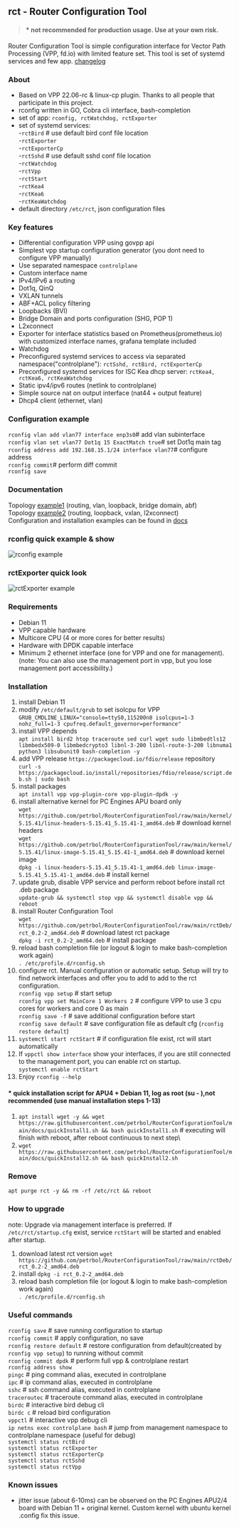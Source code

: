 ## rct - Router Configuration Tool
> #### * not recommended for production usage. Use at your own risk.

Router Configuration Tool is simple configuration interface for Vector Path Processing (VPP, fd.io) with limited feature set. This tool is set of systemd services and few app. [changelog](rctDeb/changelog.md)

### About

- Based on VPP 22.06-rc & linux-cp plugin. Thanks to all people that participate in this project.
- rconfig written in GO, Cobra cli interface, bash-completion
- set of app: `rconfig, rctWatchdog, rctExporter`
- set of systemd services:\
  -`rctBird` # use default bird conf file location\
  -`rctExporter`\
  -`rctExporterCp`\
  -`rctSshd` # use default sshd conf file location  \
  -`rctWatchdog`\
  -`rctVpp`\
  -`rctStart`\
  -`rctKea4`\
  -`rctKea6`\
  -`rctKeaWatchdog`
- default directory `/etc/rct`, json configuration files
 
### Key features
- Differential configuration VPP using govpp api
- Simplest vpp startup configuration generator (you dont need to configure VPP manually)
- Use separated namespace `controlplane`
- Custom interface name
- IPv4/IPv6 a routing
- Dot1q, QinQ
- VXLAN tunnels
- ABF+ACL policy filtering
- Loopbacks (BVI)
- Bridge Domain and ports configuration (SHG, POP 1)
- L2xconnect
- Exporter for interface statistics based on Prometheus(prometheus.io) with customized interface names, grafana template included
- Watchdog
- Preconfigured systemd services to access via separated namespace("controlplane"): `rctSshd, rctBird, rctExporterCp`
- Preconfigured systemd services for ISC Kea dhcp server: `rctKea4, rctKea6, rctKeaWatchdog`
- Static ipv4/ipv6 routes (netlink to controlplane)
- Simple source nat on output interface (nat44 + output feature)
- Dhcp4 client (ethernet, vlan)

### Configuration example
`rconfig vlan add vlan77 interface enp3s0`# add vlan subinterface\
`rconfig vlan set vlan77 Dot1q 15 ExactMatch true`# set Dot1q main tag\
`rconfig address add 192.168.15.1/24 interface vlan77`# configure address\
`rconfig commit`# perform diff commit\
`rconfig save`

### Documentation
Topology [example1](docs/example1.md) (routing, vlan, loopback, bridge domain, abf)\
Topology [example2](docs/example2.md) (routing, loopback, vxlan, l2xconnect)\
Configuration and installation examples can be found in [docs](docs)

### rconfig quick example & show
![rconfig example](img/rconfigExample.png?raw=true)

### rctExporter quick look
![rctExporter example](img/rctExporter.png?raw=true)


### Requirements
* Debian 11
* VPP capable hardware
* Multicore CPU (4 or more cores for better results)
* Hardware with DPDK capable interface
* Minimum 2 ethernet interface (one for VPP and one for management). (note: You can also use the management port in vpp, but you lose management port accessibility.)

### Installation
1. install Debian 11 
2. modify `/etc/default/grub` to set isolcpu for VPP\
```GRUB_CMDLINE_LINUX="console=ttyS0,115200n8 isolcpus=1-3 nohz_full=1-3 cpufreq.default_governor=performance"```
3. install VPP depends\
`apt install bird2 htop traceroute sed curl wget sudo libmbedtls12 libmbedx509-0 libmbedcrypto3 libnl-3-200 libnl-route-3-200 libnuma1 python3 libsubunit0 bash-completion -y`
4. add VPP release `https://packagecloud.io/fdio/release` repository\
`curl -s https://packagecloud.io/install/repositories/fdio/release/script.deb.sh | sudo bash`
5. install packages\
`apt install vpp vpp-plugin-core vpp-plugin-dpdk -y`
6. install alternative kernel for PC Engines APU board only\
`wget https://github.com/petrbol/RouterConfigurationTool/raw/main/kernel/5.15.41/linux-headers-5.15.41_5.15.41-1_amd64.deb` # download kernel headers\
`wget https://github.com/petrbol/RouterConfigurationTool/raw/main/kernel/5.15.41/linux-image-5.15.41_5.15.41-1_amd64.deb` # download kernel image\
`dpkg -i linux-headers-5.15.41_5.15.41-1_amd64.deb linux-image-5.15.41_5.15.41-1_amd64.deb` # install kernel
7. update grub, disable VPP service and perform reboot before install rct .deb package\
`update-grub && systemctl stop vpp && systemctl disable vpp && reboot`
8. install Router Configuration Tool\
`wget https://github.com/petrbol/RouterConfigurationTool/raw/main/rctDeb/rct_0.2-2_amd64.deb` # download latest rct package\
`dpkg -i rct_0.2-2_amd64.deb` # install package
9. reload bash completion file (or logout & login to make bash-completion work again)\
`. /etc/profile.d/rconfig.sh`
10. configure rct. Manual configuration or automatic setup. Setup will try to find network interfaces and offer you to add to add to the rct configuration.\
`rconfig vpp setup` # start setup\
`rconfig vpp set MainCore 1 Workers 2` # configure VPP to use 3 cpu cores for workers and core 0 as main\
`rconfig save -f` # save additional configuration before start\
`rconfig save default` # save configuration file as default cfg (`rconfig restore default`)
11. `systemctl start rctStart` # if configuration file exist, rct will start automatically
12. If `vppctl show interface` show your interfaces, if you are still connected to the management port, you can enable rct on startup.\
`systemctl enable rctStart`
13. Enjoy `rconfig --help` 
#### * quick installation script for APU4 + Debian 11, log as root (su - ),not recommended (use manual installation steps 1-13) 
1. `apt install wget -y && wget https://raw.githubusercontent.com/petrbol/RouterConfigurationTool/main/docs/quickInstall1.sh && bash quickInstall1.sh` # executing will finish with reboot, after reboot continuous to next step\
2. `wget https://raw.githubusercontent.com/petrbol/RouterConfigurationTool/main/docs/quickInstall2.sh && bash quickInstall2.sh`

### Remove
`apt purge rct -y && rm -rf /etc/rct && reboot`

### How to upgrade
note: Upgrade via management interface is preferred. If `/etc/rct/startup.cfg` exist, service `rctStart` will be started and enabled after startup.
1. download latest rct version `wget https://github.com/petrbol/RouterConfigurationTool/raw/main/rctDeb/rct_0.2-2_amd64.deb`
2. install `dpkg -i rct_0.2-2_amd64.deb`
3. reload bash completion file (or logout & login to make bash-completion work again)\
`. /etc/profile.d/rconfig.sh`

### Useful commands
`rconfig save` # save running configuration to startup\
`rconfig commit` # apply configuration, no save\
`rconfig restore default` # restore configuration from default(created by `rconfig vpp setup`) to running without commit\
`rconfig commit dpdk` # perform full vpp & controlplane restart\
`rconfig address show`\
`pingc` # ping command alias, executed in controlplane\
`ipc` # ip command alias, executed in controlplane\
`sshc` # ssh command alias, executed in controlplane\
`traceroutec` # traceroute command alias, executed in controlplane\
`birdc` # interactive bird debug cli\
`birdc c` # reload bird configuration\
`vppctl` # interactive vpp debug cli\
`ip netns exec controlplane bash` # jump from management namespace to controlplane namespace (useful for debug)\
`systemctl status rctBird`\
`systemctl status rctExporter`\
`systemctl status rctExporterCp`\
`systemctl status rctSshd`\
`systemctl status rctVpp`

### Known issues
- jitter issue (about 6-10ms) can be observed on the PC Engines APU2/4 board with Debian 11 + original kernel. Custom kernel with ubuntu kernel .config fix this issue.
